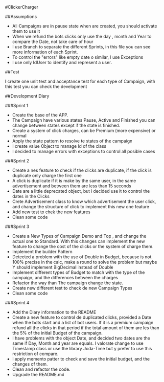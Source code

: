 #ClickerCharger

##Assumptions

* All Campaigns are in pause state when are created, you should activate them to use it
* When we refund the bots clicks only use the day , month and Year to compare the Date, not take care of hour
* I use Branch to separate the different Sprints, in this file you can see more information of each Sprint.
* To control the "errors" like empty date o similar, I use Exceptions 
* I use only IdUser to identify and represent a user.
 
##Test

I create one unit test and acceptance test for each type of Campaign, with this test you can check the development 

##Development Diary

###Sprint 1

  * Create the base of the APP. 
  * The Campaign have various states Pause, Active and Finished you can change between states except if the state 
  is finished. 
  * Create a system of click charges, can be Premium (more expensive) or normal
  * Apply the state pattern to resolve te states of the campaign
  * I create value Object to manage Id of the class
  * I decided to manage errors with exceptions to control all posible cases

###Sprint 2

  * Create a nes feature to check if the clicks are duplicate, if the click is duplicate only charge the first one
  * A click is duplicate if it is make by the same user, in the same advertisement and between them are less than
  15 seconds
  * Date are a little deprecated object, but i decided use it to control the dates in the Clicks
  * Crete Advertisement class to know which advertisement the user click, and change the structure of click to 
  implement this new one feature
  * Add new test to chek the new features
  * Clean some code

###Sprint 3

  * Create a New Types of Campaign Demo and Top , and change the actual one to Standard. With this changes can 
  implement the new feature to change the cost of the clicks or the system of charge them.
  * Implement the builder Pattern
  * Detected a problem with the use of Double in Budget, because is not 100% precise in the calc, make a round 
  to solve the problem but maybe Y should implement BigDecimal instead of Double 
  * Implement different types of Budget to match with the type of the campaign, and the differences between the charges
  * Refactor the way than The campaign change the state.
  * Create new different test to check de new Campaign Types
  * Clean some code
 
###Sprint 4
  * Add the Diary information to the README
  * Create a new feature to control de duplicated clicks, provided a Date when the bots start and a list of bot users.
  If it is a premium campaign refund all the clicks in that period  if the total amount of them are les than the 5% 
  of the initial Budget of the campaign.
  * I have problems with the object Date, and decided two dates are the same if Day, Month and year are equals. 
  I valorate change to use Timestamp class or use the library Joda-Time but y prefer to use this restriction of compare.   
  * I apply memento patter to check and save the initial budget, and the changes of them.
  * Clean and refactor the code.
  * Upgrade the README.md


